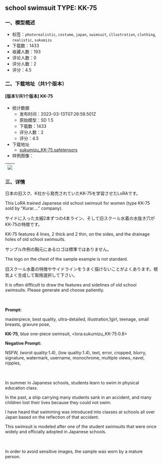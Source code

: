 ## school swimsuit TYPE: KK-75
### 一、模型概述

- 标签：`photorealistic`, `costume`, `japan`, `swimsuit`, `illustration`, `clothing`, `realistic`, `sukumizu`
- 下载数：1433
- 收藏人数：193
- 评论人数：0
- 评分人数：2
- 评分：4.5

### 二、下载地址（共1个版本）

#### [版本1/共1个版本] KK-75

- 统计数据
  - 发布时间：2023-03-13T07:26:59.501Z
  - 原始模型：SD 1.5
  - 下载数：1433
  - 评分人数：2
  - 评分：4.5
- 下载地址
  - [sukumizu_KK-75.safetensors](https://civitai.com/api/download/models/16221)
- 样例图像：

| <img src="https://image.civitai.com/xG1nkqKTMzGDvpLrqFT7WA/c0f5ad68-3ba3-40de-c34a-dba6ac6d3000/width=450/163743.jpeg" /> |
| ---- |


### 三、详情
<p>日本の旧スク、K社から発売されていたKK-75を学習させたLoRAです。</p><p>This LoRA trained Japanese old school swimsuit for women (type KK-75 sold by "Kurar...." company).</p><p>サイドに入った太細2本ずつの4本ライン、そして旧スクール水着の水抜き穴がKK-75の特徴です。</p><p>KK-75 features 4 lines, 2 thick and 2 thin, on the sides, and the drainage holes of old school swimsuits.</p><p>サンプル作例の胸元にあるロゴは標準ではありません。</p><p>The logo on the chest of the sample example is not standard.</p><p>旧スクール水着の特徴やサイドラインをうまく描けないことがよくあります。根気よく生成して取捨選択して下さい。</p><p>It is often difficult to draw the features and sidelines of old school swimsuits. Please generate and choose patiently.</p><p>　</p><p><strong>Prompt:</strong></p><p>masterpiece, best quality, ultra-detailed, illustration,1girl, teenage, small breasts, gravure pose,</p><p><strong>KK-75</strong>, blue one-piece swimsuit, &lt;lora:sukumizu_KK-75:0.8&gt;</p><p><strong>Negative Prompt:</strong></p><p>NSFW, (worst quality:1.4), (low quality:1.4), text, error, cropped, blurry, signature, watermark, username, monochrome, multiple views, navel, nipples,</p><p>　</p><p>In summer in Japanese schools, students learn to swim in physical education class.</p><p>In the past, a ship carrying many students sank in an accident, and many children lost their lives because they could not swim.</p><p>I have heard that swimming was introduced into classes at schools all over Japan based on the reflection of that accident.</p><p>This swimsuit is modeled after one of the student swimsuits that were once widely and officially adopted in Japanese schools.</p><p>　</p><p>In order to avoid sensitive images, the sample was worn by a mature person.</p>